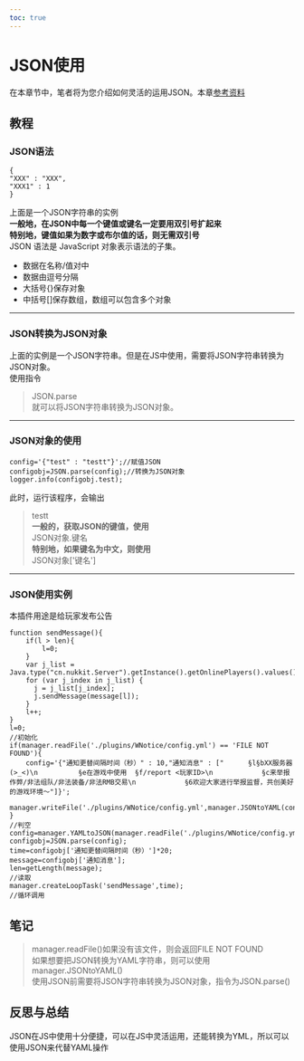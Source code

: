 ```yaml
---  
toc: true  
---  
```

# JSON使用  
在本章节中，笔者将为您介绍如何灵活的运用JSON。本章[参考资料]([https://www.runoob.com/json](https://www.runoob.com/json))  
## 教程  
### JSON语法  
~~~  
{  
"XXX" : "XXX",  
"XXX1" : 1  
}  
~~~  
上面是一个JSON字符串的实例  
**一般地，在JSON中每一个键值或键名一定要用双引号扩起来**  
**特别地，键值如果为数字或布尔值的话，则无需双引号**  
JSON 语法是 JavaScript 对象表示语法的子集。  
*   数据在名称/值对中  
*   数据由逗号分隔  
*   大括号{}保存对象  
*   中括号\[\]保存数组，数组可以包含多个对象  
****  
### JSON转换为JSON对象  
上面的实例是一个JSON字符串。但是在JS中使用，需要将JSON字符串转换为JSON对象。  
使用指令  
>JSON.parse  
就可以将JSON字符串转换为JSON对象。  
****  
### JSON对象的使用  
~~~  
config='{"test" : "testt"}';//赋值JSON  
configobj=JSON.parse(config);//转换为JSON对象  
logger.info(configobj.test);  
~~~  
此时，运行该程序，会输出  
>testt  
**一般的，获取JSON的键值，使用**  
>JSON对象.键名  
**特别地，如果键名为中文，则使用**  
>JSON对象['键名']  
****  
### JSON使用实例  
本插件用途是给玩家发布公告  
~~~  
function sendMessage(){  
    if(l > len){  
        l=0;  
    }  
    var j_list = Java.type("cn.nukkit.Server").getInstance().getOnlinePlayers().values().toArray();  
    for (var j_index in j_list) {  
      j = j_list[j_index];  
      j.sendMessage(message[l]);  
    }  
    l++;  
}  
l=0;  
//初始化  
if(manager.readFile('./plugins/WNotice/config.yml') == 'FILE NOT FOUND'){  
    config='{"通知更替间隔时间（秒）" : 10,"通知消息" : ["      §l§bXX服务器 (>_<)\n          §e在游戏中使用  §f/report <玩家ID>\n            §c来举报作弊/非法组队/非法装备/非法RMB交易\n            §6欢迎大家进行举报监督，共创美好的游戏环境～"]}';  
   manager.writeFile('./plugins/WNotice/config.yml',manager.JSONtoYAML(config));  
}  
//判空  
config=manager.YAMLtoJSON(manager.readFile('./plugins/WNotice/config.yml'));  
configobj=JSON.parse(config);  
time=configobj['通知更替间隔时间（秒）']*20;  
message=configobj['通知消息'];  
len=getLength(message);  
//读取  
manager.createLoopTask('sendMessage',time);  
//循环调用  
~~~  
## 笔记  
>manager.readFile()如果没有该文件，则会返回FILE NOT FOUND  
>如果想要把JSON转换为YAML字符串，则可以使用manager.JSONtoYAML()  
>使用JSON前需要将JSON字符串转换为JSON对象，指令为JSON.parse()  
## 反思与总结  
JSON在JS中使用十分便捷，可以在JS中灵活运用，还能转换为YML，所以可以使用JSON来代替YAML操作
